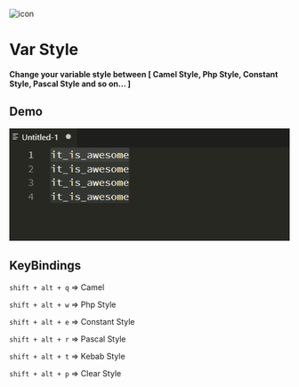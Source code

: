 ![icon](https://awesomeopensource.com/awesome.gif)
# Var Style

**Change your variable style between [ Camel Style, Php Style, Constant Style, Pascal Style and so on... ]**

## Demo

![Demo](https://raw.githubusercontent.com/YiNanKai/vscode-var-style/master/demo.gif)

## KeyBindings

`shift + alt + q` => Camel

`shift + alt + w` => Php Style

`shift + alt + e` => Constant Style

`shift + alt + r` => Pascal Style

`shift + alt + t` => Kebab Style

`shift + alt + p` => Clear Style
